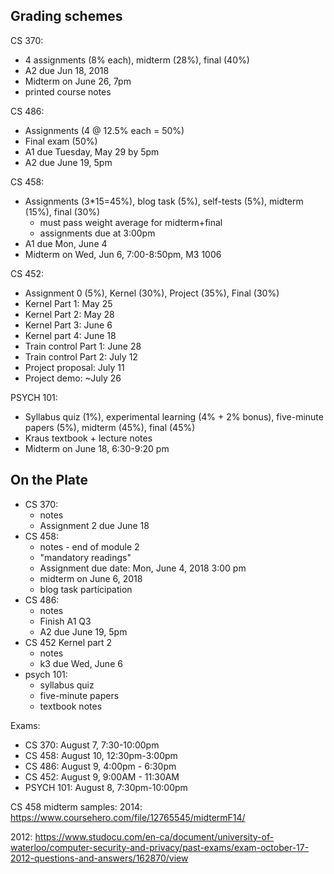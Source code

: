 ## Grading schemes

CS 370: 
* 4 assignments (8% each), midterm (28%), final (40%)
* A2 due Jun 18, 2018
* Midterm on June 26, 7pm
* printed course notes

CS 486: 
* Assignments (4 @ 12.5% each = 50%)
* Final exam (50%)
* A1 due Tuesday, May 29 by 5pm
* A2 due June 19, 5pm

CS 458:  
* Assignments (3*15=45%), blog task (5%), self-tests (5%), midterm (15%), final (30%) 
    * must pass weight average for midterm+final
    * assignments due at 3:00pm
* A1 due Mon, June 4
* Midterm on Wed, Jun 6, 7:00-8:50pm, M3 1006

CS 452: 
* Assignment 0 (5%), Kernel (30%), Project (35%), Final (30%)
* Kernel Part 1: May 25
* Kernel Part 2: May 28
* Kernel Part 3: June 6
* Kernel part 4: June 18
* Train control Part 1: June 28
* Train control Part 2: July 12
* Project proposal: July 11
* Project demo: ~July 26

PSYCH 101: 
* Syllabus quiz (1%), experimental learning (4% + 2% bonus), five-minute papers (5%), midterm (45%), final (45%)
* Kraus textbook + lecture notes
* Midterm on June 18, 6:30-9:20 pm

## On the Plate
* CS 370:
    * notes
    * Assignment 2 due June 18
* CS 458: 
    * notes - end of module 2
    * "mandatory readings"
    * Assignment due date: Mon, June 4, 2018 3:00 pm
    * midterm on June 6, 2018
    * blog task participation
* CS 486: 
    * notes
    * Finish A1 Q3
    * A2 due June 19, 5pm
* CS 452 Kernel part 2
    * notes
    * k3 due Wed, June 6
* psych 101: 
    * syllabus quiz
    * five-minute papers
    * textbook notes

Exams: 
* CS 370: August 7, 7:30-10:00pm
* CS 458: August 10, 12:30pm-3:00pm
* CS 486: August 9, 4:00pm - 6:30pm
* CS 452: August 9, 9:00AM - 11:30AM
* PSYCH 101: August 8, 7:30pm-10:00pm

CS 458 midterm samples: 
2014: https://www.coursehero.com/file/12765545/midtermF14/

2012: https://www.studocu.com/en-ca/document/university-of-waterloo/computer-security-and-privacy/past-exams/exam-october-17-2012-questions-and-answers/162870/view

